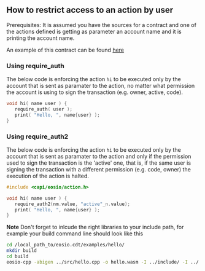 ## How to restrict access to an action by user

Prerequisites: It is assumed you have the sources for a contract and one of the actions defined is getting as parameter an account name and it is printing the account name.

An example of this contract can be found [here](https://github.com/EOSIO/eosio.cdt/blob/master/examples/hello/src/hello.cpp)

### Using require_auth
The below code is enforcing the action `hi` to be executed only by the account that is sent as paramater to the action, no matter what permission the account is using to sign the transaction (e.g. owner, active, code).

```cpp
void hi( name user ) {
   require_auth( user );
   print( "Hello, ", name{user} );
}
```

### Using require_auth2

The below code is enforcing the action `hi` to be executed only by the account that is sent as paramater to the action and only if the permission used to sign the transaction is the 'active' one, that is, if the same user is signing the transaction with a different permission (e.g. code, owner) the execution of the action is halted.

```cpp
#include <capi/eosio/action.h>

void hi( name user ) {
   require_auth2(nm.value, "active"_n.value);
   print( "Hello, ", name{user} );
}
```

__Note__ Don't forget to inlcude the right libraries to your include path, for example your build command line should look like this
```sh
cd /local_path_to/eosio.cdt/examples/hello/
mkdir build
cd build
eosio-cpp -abigen ../src/hello.cpp -o hello.wasm -I ../include/ -I ../../../libraries/eosiolib/
```